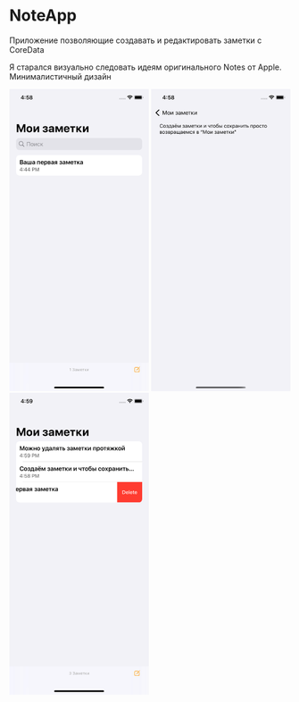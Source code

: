 # NoteApp
Приложение позволяющие создавать и редактировать заметки с CoreData

Я старался визуально следовать идеям оригинального Notes от Apple. Минималистичный дизайн
<div align="left">
    <img src="https://github.com/AndrewV92/NoteApp/blob/main/Simulator%20Screen%20Shot%20-%20iPhone%2011%20-%202022-02-24%20at%2016.58.08.png" width="250px"</img> 
  <img src="https://github.com/AndrewV92/NoteApp/blob/main/Simulator%20Screen%20Shot%20-%20iPhone%2011%20-%202022-02-24%20at%2016.58.44.png" width="250px"</img> 
  <img src="https://github.com/AndrewV92/NoteApp/blob/main/Simulator%20Screen%20Shot%20-%20iPhone%2011%20-%202022-02-24%20at%2016.59.07.png" width="250px"</img> 
 
</div>
